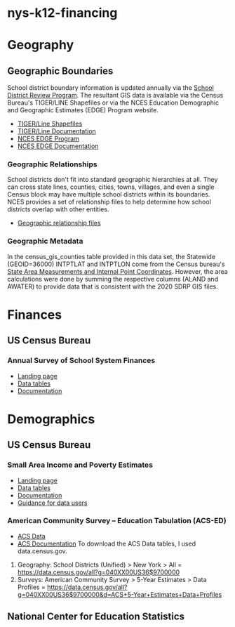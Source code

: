 # nys-k12-financing

# Geography
## Geographic Boundaries 
School district boundary information is updated annually via the [School District Review Program](https://www.census.gov/programs-surveys/sdrp.html).  The resultant GIS data is available via the Census Bureau's TIGER/LINE Shapefiles or via the NCES Education Demographic and Geographic
Estimates (EDGE) Program website.
- [TIGER/Line Shapefiles](https://www.census.gov/geographies/mapping-files/time-series/geo/tiger-line-file.html)
- [TIGER/Line Documentation](https://www.census.gov/programs-surveys/geography/technical-documentation/complete-technical-documentation/tiger-geo-line.html)
- [NCES EDGE Program](https://nces.ed.gov/programs/edge/Geographic/DistrictBoundaries)
- [NCES EDGE Documentation](https://nces.ed.gov/programs/edge/docs/EDGE_SDBOUNDARIES_COMPOSITE_FILEDOC.pdf)

### Geographic Relationships
School districts don't fit into standard geographic hierarchies at all.  They can cross state lines, counties, cities, towns, villages, and even a single Census block may have multiple school districts within its boundaries.  NCES provides a set of relationship files to help determine how school districts overlap with other entities.
- [Geographic relationship files](https://nces.ed.gov/programs/edge/Geographic/RelationshipFiles)

### Geographic Metadata
In the census_gis_counties table provided in this data set, the Statewide (GEOID=36000) INTPTLAT and INTPTLON come from the Census bureau's [State Area Measurements and Internal Point Coordinates](https://www.census.gov/geographies/reference-files/2010/geo/state-area.html).  However, the area calculations were done by summing the respective columns (ALAND and AWATER) to provide data that is consistent with the 2020 SDRP GIS files.

# Finances
## US Census Bureau
### Annual Survey of School System Finances
- [Landing page](https://www.census.gov/programs-surveys/school-finances.html)
- [Data tables](https://www.census.gov/programs-surveys/school-finances/data/tables.html)
- [Documentation](https://www.census.gov/programs-surveys/school-finances/technical-documentation.html)

# Demographics
## US Census Bureau
### Small Area Income and Poverty Estimates
- [Landing page](https://www.census.gov/programs-surveys/saipe.html)
- [Data tables](https://www.census.gov/programs-surveys/saipe/data/datasets.html)
- [Documentation](https://www.census.gov/programs-surveys/saipe/technical-documentation.html)
- [Guidance for data users](https://www.census.gov/programs-surveys/saipe/guidance.html)

### American Community Survey – Education Tabulation (ACS-ED)
- [ACS Data](https://www.census.gov/programs-surveys/acs/data.html)
- [ACS Documentation](https://www.census.gov/programs-surveys/acs/technical-documentation.html)
To download the ACS Data tables, I used data.census.gov.
1. Geography: School Districts (Unified) > New York > All = https://data.census.gov/all?g=040XX00US36$9700000 
2. Surveys: American Community Survey > 5-Year Estimates > Data Profiles = https://data.census.gov/all?g=040XX00US36$9700000&d=ACS+5-Year+Estimates+Data+Profiles

## National Center for Education Statistics
